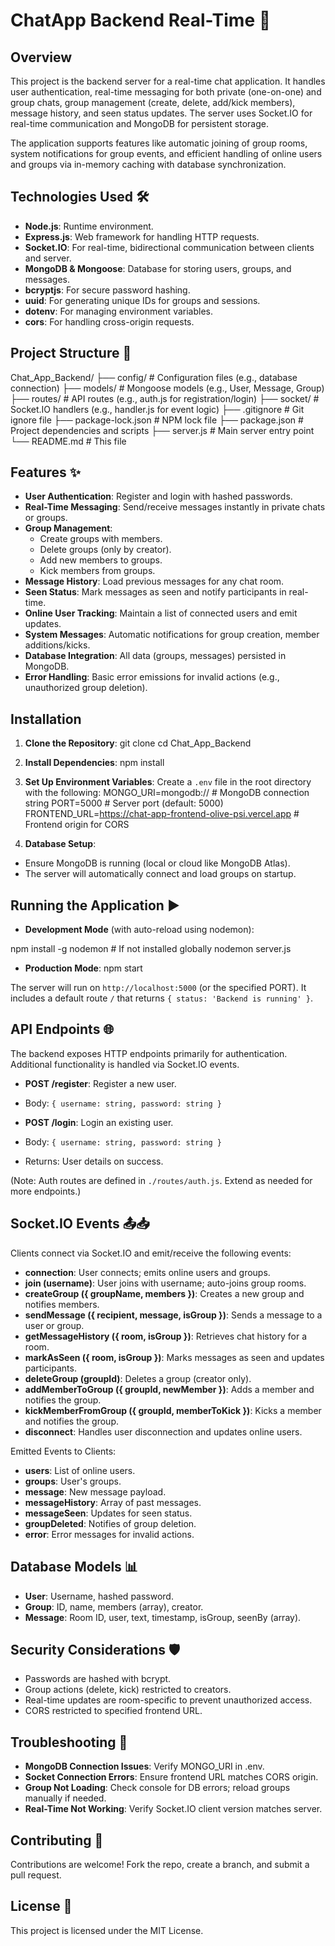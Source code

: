 # ChatApp Backend Real-Time 📡

## Overview

This project is the backend server for a real-time chat application. It handles user authentication, real-time messaging for both private (one-on-one) and group chats, group management (create, delete, add/kick members), message history, and seen status updates. The server uses Socket.IO for real-time communication and MongoDB for persistent storage.

The application supports features like automatic joining of group rooms, system notifications for group events, and efficient handling of online users and groups via in-memory caching with database synchronization.

## Technologies Used 🛠️

- **Node.js**: Runtime environment.
- **Express.js**: Web framework for handling HTTP requests.
- **Socket.IO**: For real-time, bidirectional communication between clients and server.
- **MongoDB & Mongoose**: Database for storing users, groups, and messages.
- **bcryptjs**: For secure password hashing.
- **uuid**: For generating unique IDs for groups and sessions.
- **dotenv**: For managing environment variables.
- **cors**: For handling cross-origin requests.

## Project Structure 📂
Chat_App_Backend/
├── config/             # Configuration files (e.g., database connection)
├── models/             # Mongoose models (e.g., User, Message, Group)
├── routes/             # API routes (e.g., auth.js for registration/login)
├── socket/             # Socket.IO handlers (e.g., handler.js for event logic)
├── .gitignore          # Git ignore file
├── package-lock.json   # NPM lock file
├── package.json        # Project dependencies and scripts
├── server.js           # Main server entry point
└── README.md           # This file


## Features ✨
 
- **User Authentication**: Register and login with hashed passwords.
- **Real-Time Messaging**: Send/receive messages instantly in private chats or groups.
- **Group Management**:
  - Create groups with members.
  - Delete groups (only by creator).
  - Add new members to groups.
  - Kick members from groups.
- **Message History**: Load previous messages for any chat room.
- **Seen Status**: Mark messages as seen and notify participants in real-time.
- **Online User Tracking**: Maintain a list of connected users and emit updates.
- **System Messages**: Automatic notifications for group creation, member additions/kicks.
- **Database Integration**: All data (groups, messages) persisted in MongoDB.
- **Error Handling**: Basic error emissions for invalid actions (e.g., unauthorized group deletion).

## Installation

1. **Clone the Repository**:
git clone <repository-url>
cd Chat_App_Backend


2. **Install Dependencies**:
npm install

3. **Set Up Environment Variables**:
Create a `.env` file in the root directory with the following:
MONGO_URI=mongodb://<your-mongo-uri>  # MongoDB connection string
PORT=5000                             # Server port (default: 5000)
FRONTEND_URL=https://chat-app-frontend-olive-psi.vercel.app  # Frontend origin for CORS


4. **Database Setup**:
- Ensure MongoDB is running (local or cloud like MongoDB Atlas).
- The server will automatically connect and load groups on startup.

## Running the Application ▶️ 

- **Development Mode** (with auto-reload using nodemon):

npm install -g nodemon  # If not installed globally
nodemon server.js


- **Production Mode**:
npm start


The server will run on `http://localhost:5000` (or the specified PORT). It includes a default route `/` that returns `{ status: 'Backend is running' }`.

## API Endpoints 🌐

The backend exposes HTTP endpoints primarily for authentication. Additional functionality is handled via Socket.IO events.

- **POST /register**: Register a new user.
- Body: `{ username: string, password: string }`

- **POST /login**: Login an existing user.
- Body: `{ username: string, password: string }`
- Returns: User details on success.

(Note: Auth routes are defined in `./routes/auth.js`. Extend as needed for more endpoints.)

## Socket.IO Events 📤📥

Clients connect via Socket.IO and emit/receive the following events:

- **connection**: User connects; emits online users and groups.
- **join (username)**: User joins with username; auto-joins group rooms.
- **createGroup ({ groupName, members })**: Creates a new group and notifies members.
- **sendMessage ({ recipient, message, isGroup })**: Sends a message to a user or group.
- **getMessageHistory ({ room, isGroup })**: Retrieves chat history for a room.
- **markAsSeen ({ room, isGroup })**: Marks messages as seen and updates participants.
- **deleteGroup (groupId)**: Deletes a group (creator only).
- **addMemberToGroup ({ groupId, newMember })**: Adds a member and notifies the group.
- **kickMemberFromGroup ({ groupId, memberToKick })**: Kicks a member and notifies the group.
- **disconnect**: Handles user disconnection and updates online users.

Emitted Events to Clients:
- **users**: List of online users.
- **groups**: User's groups.
- **message**: New message payload.
- **messageHistory**: Array of past messages.
- **messageSeen**: Updates for seen status.
- **groupDeleted**: Notifies of group deletion.
- **error**: Error messages for invalid actions.

## Database Models 📊

- **User**: Username, hashed password.
- **Group**: ID, name, members (array), creator.
- **Message**: Room ID, user, text, timestamp, isGroup, seenBy (array).

## Security Considerations 🛡️
 
- Passwords are hashed with bcrypt.
- Group actions (delete, kick) restricted to creators.
- Real-time updates are room-specific to prevent unauthorized access.
- CORS restricted to specified frontend URL.

## Troubleshooting 🤝

- **MongoDB Connection Issues**: Verify MONGO_URI in .env.
- **Socket Connection Errors**: Ensure frontend URL matches CORS origin.
- **Group Not Loading**: Check console for DB errors; reload groups manually if needed.
- **Real-Time Not Working**: Verify Socket.IO client version matches server.

## Contributing 🤝

Contributions are welcome! Fork the repo, create a branch, and submit a pull request.

## License 📜

This project is licensed under the MIT License.
